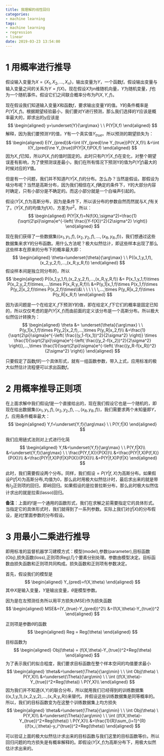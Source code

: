 ```yaml
---
title: 我理解的线性回归
categories:
- machine learning
tags:
- machine learning
- regression
- linear
date: 2019-03-23 13:54:00
---
```


# 1 用概率进行推导

假设输入变量为$X=\{X_1,X_2,...,X_n\}$，输出变量为$Y$，一个函数$f$。假设输出变量与输入变量之间的关系为$Y=f(X)$。现在假设$X$为n维随机向量，$Y$为随机变量，$f$也为一个随机事件。假设它们之间联合概率分布为$P(X,Y,f)$。

现在假设我们知道输入变量$X$和函数$f$，要求输出变量$Y$的值。$Y$的条件概率是$P(Y|X,f)$。根据期望经验最小，我们要对Y进行预测，那么我们选择的$Y$应该是概率最大的，即求出的y应该是
$$
\begin{aligned}
y=\underset{Y}{\arg\max} \ \ P(Y|X,f)
\end{aligned}
$$
解释，因为我们要预测$Y$的值，$Y$有一个真实值$Y_{true}$。所以预测的期望损失为：
$$
\begin{aligned}
E(Y_{pred})&=\int I(Y_{pred}\ne Y_{true})P(Y,X,f)\\
&=\int I(Y_{pred}\ne Y_{true})P(Y|X,f)P(X,f)
\end{aligned}
$$
因为$X,f$已知，所以$P(X,f)$的值时固定的。此时只有$P(Y|X,f)$在变化，对整个期望误差有影响，为了使预测误差最小，我们在所有情况下预测Y的值为$P(Y|f)$最大的时候对应的$Y$值。

但是有一个问题，我们并不知道$P(Y|X,f)$的分布。怎么办？当然是假设。那假设为啥分布呢？当然是高斯分布，因为我们相信在$X,f$确定的条件下，$Y$的大部分内容时确定，只有小部分是不确定的。而这小部分就是一个白噪声引起的。

假设$(Y|X,f)$为高斯分布，因为是条件下，所以该分布的参数自然而然就与$X,f$有关了。$(Y|X,f)$的均值为$f(X)$，方差为$\sigma^2$。所以：
$$
\begin{aligned}
P(Y|X,f)=N(f(X),\sigma^2)=\frac{1}{\sqrt{2\pi}\sigma}e^{-\left( \frac{(Y-f(X))^2}{2\sigma^2} \right)}
\end{aligned}
$$

现在我们获得了一些数据集$((x_1,y_1,f),(x_2,y_2,f),...,(x_R,y_R,f))$，我们想通过这些数据集来求$Y$的分布函数。用什么方法呢？极大似然估计，即这些样本出现了那么这些样本在原来的分布下的概率最大即：
$$
\begin{aligned}
\theta=\underset{\theta}{\arg\max} \ \ P((x_1,y_1,f),(x_2,y_2,f),...,(x_R,y_R,f))
\end{aligned}
$$
假设样本间是独立同分布的，所以
$$
\begin{aligned}
P((x_1,y_1,f),(x_2,y_2,f),...,(x_R,y_R,f)) &= P(x_1,y_1,f)\times P(x_2,y_2,f)\times,...,\times P(x_R,y_R,f)\\
&=P(y_1|x_1,f)\times P(x_1,f)\times P(y_2|x_2,f)\times P(x_2,f)\times\\&\ \ \ \ \ \ \,...,\times P(y_R|x_2,f)\times P(y_R|x_R,f)
\end{aligned}
$$

因为该问题是一个在给定$X,f$下预测$Y$的值，即在给定$X,f$下它们的概率是固定已知的，所以仅仅考虑的是$P(Y|X,f)$而由前面的定义该分布是一个高斯分布。所以极大似然估计转换为：
$$
\begin{aligned}
\theta &= \underset{\theta}{\arg\max} \ \ P(y_1|x_1,f)\times P(y_2|x_2,f),...,\times P(y_R|x_2,f)\\
&=\frac{1}{\sqrt{2\pi}\sigma}e^{-\left( \frac{(y_1-f(x_1))^2}{2\sigma^2} \right)} \times \frac{1}{\sqrt{2\pi}\sigma}e^{-\left( \frac{(y_2-f(x_2))^2}{2\sigma^2} \right)},...,\times \frac{1}{\sqrt{2\pi}\sigma}e^{-\left( \frac{(y_R-f(x_R))^2}{2\sigma^2} \right)}
\end{aligned}
$$

只要假定了函数$f$的一个具体形式，就有一组函数参数，带入上式，应用标准的极大似然估计流程便可以求出函数$f$。

# 2 用概率推导正则项
在上面求解中我们假设$f$是一个直接给出的，现在我们假设它也是一个随机的，即现在给出数据集$((x_1,y_1,f),(x_2,y_2,f),...,(x_R,y_R,f))$，我们需要求两个未知量即$Y，f$。应用条件概率最大：
$$
\begin{aligned}
Y,f=\underset{Y,f}{\arg\max} \ \ P(Y,f|X)
\end{aligned}
$$

我们应用链式法则对上式进行化简
$$
\begin{aligned}
Y,f&=\underset{Y,f}{\arg\max} \ \ P(Y,f|X)\\
&=\underset{Y,f}{\arg\max} \ \ \frac{P(Y,f,X)}{P(X)}\\
&=\frac{P(Y|f,X)P(f,X)}{P(X)}\\
&=\frac{P(Y|f,X)P(f|X)P(X)}{P(X)}\\
&=P(Y|f,X)P(f|X)
\end{aligned}
$$

此时，我们需要假设两个分布。同样，我们假设$=P(Y|f,X)$为高斯分布。如果假设$P(f|X)$为高斯分布,均值为0，那么此时用极大似然估计时，最后求出来的就是带有$l_2$正则项的回归，即岭回归。如果假设的是拉普拉斯分布，那么此时极大似然估计求出的就是拉索(lasso)回归。

**备注**：上面的f是一个通用的函数形式，我们在求解之前需要指定它的具体形式。当指定它的具体形式时，我们就得到了一系列参数。实际上我们对$(f|X)$的分布假设，是对$f$里面参数的分布假设。


# 3 用最小二乘进行推导
即用标准的监督机器学习建模方式：模型(model),参数(parameter),目标函数(Obj),损失函数(loss),正则项(Reg)几个要素分别处理。参数由模型决定。目标函数由损失函数和正则项共同构成。损失函数和正则项有参数决定。

首先，假设我们的模型是
$$
\begin{aligned}
Y_{pred}=f(X,\theta)
\end{aligned}
$$
其中$X$是输入变量，$Y$是输出变量，$\theta$是模型参数。

因为是在左预测任务所以用平方损失(MSE)作为损失函数
$$
\begin{aligned}
MSE&=(Y_{true}-Y_{pred})^2\\
&=(f(X,\theta)-Y_{true})^2
\end{aligned}
$$

正则项是参数$\theta$的函数
$$
\begin{aligned}
Reg = Reg(\theta)
\end{aligned}
$$

目标函数为
$$
\begin{aligned}
Obj(\theta) = (f(X,\theta)-Y_{true})^2+Reg(\theta)
\end{aligned}
$$
为了表示我们的拟合程度，我们要求目标函数在整个样本空间的均值要求最小
$$
\begin{aligned}
\theta&=\underset{\Theta}{\arg\min} \ \ \int Obj(\theta) \ P(Y,X)\\
&=\underset{\Theta}{\arg\min} \ \ \int ((f(X,\theta)-Y_{true})^2+Reg(\theta)) \ P(Y,X)\\
\end{aligned}
$$
因为我们并不知道(X,Y)的联合分布，所以就用我们已经得到的训练数据集((x_1,y_1),(x_2,y_2),...,(x_R,y_R))来替代。并假设这些训练数据集是同等概率的。所以，我们的目标函数变为在这整个训练数据集上均方损失
$$
\begin{aligned}
\theta&=\underset{\Theta}{\arg\min} \ \ \int Obj(\theta) \ P(Y,X)\\
&=\underset{\Theta}{\arg\min} \ \ \int ((f(X,\theta)-Y_{true})^2+Reg(\theta)) \ P(Y,X)\\
&=\frac{1}{R}\sum_{i=1}^{R}((f(x_i,\theta)-y_i^{true})^2+Reg(\theta))
\end{aligned}
$$


可以验证上面的极大似然估计求出来的目标函数与我们这里的目标函数等价。所以回归问题的均方损失是有概率解释的。即假设$(Y|X,f)$为高斯分布下，用极大似然估计求出来的。
